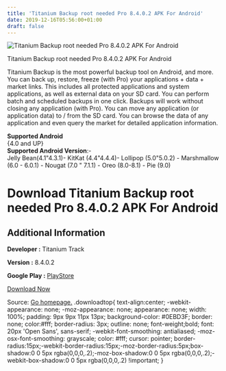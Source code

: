 ```yaml
---
title: 'Titanium Backup root needed Pro 8.4.0.2 APK For Android'
date: 2019-12-16T05:56:00+01:00
draft: false
---
```


![Titanium Backup root needed Pro 8.4.0.2 APK For Android](https://i2.wp.com/apkhome.net/wp-content/uploads/2019/11/Titanium-Backup-root-needed-Pro-8.4.0.2.png "Titanium Backup root needed Pro 8.4.0.2 APK For Android")

  

Titanium Backup root needed Pro 8.4.0.2 APK For Android

Titanium Backup is the most powerful backup tool on Android, and more. You can back up, restore, freeze (with Pro) your applications + data + market links. This includes all protected applications and system applications, as well as external data on your SD card. You can perform batch and scheduled backups in one click. Backups will work without closing any application (with Pro). You can move any application (or application data) to / from the SD card. You can browse the data of any application and even query the market for detailed application information.

**Supported Android**  
{4.0 and UP}  
**Supported Android Version**:-  
Jelly Bean(4.1"4.3.1)- KitKat (4.4"4.4.4)- Lollipop (5.0"5.0.2) - Marshmallow (6.0 - 6.0.1) - Nougat (7.0 " 7.1.1) - Oreo (8.0-8.1) - Pie (9.0)

Download Titanium Backup root needed Pro 8.4.0.2 APK For Android
================================================================

Additional Information
----------------------

**Developer :** Titanium Track

**Version :** 8.4.0.2

**Google Play :** [PlayStore](https://play.google.com/store/apps/details?id=com.keramidas.TitaniumBackup)

  

[Download Now](https://store4app.co/post/titanium-backup-root-needed-pro-8-4-0-2-apk-for-android_1574610735)

  
Source: [Go homepage.](https://store4app.co/post/titanium-backup-root-needed-pro-8-4-0-2-apk-for-android_1574610735) .downloadtop{ text-align:center; -webkit-appearance: none; -moz-appearance: none; appearance: none; width: 100%; padding: 9px 9px 11px 13px; background-color: #0EBD3F; border: none; color:#fff; border-radius: 3px; outline: none; font-weight;bold; font: 20px 'Open Sans', sans-serif; -webkit-font-smoothing: antialiased; -moz-osx-font-smoothing: grayscale; color: #fff; cursor: pointer; border-radius:15px;-webkit-border-radius:15px;-moz-border-radius:5px;box-shadow:0 0 5px rgba(0,0,0,.2);-moz-box-shadow:0 0 5px rgba(0,0,0,.2);-webkit-box-shadow:0 0 5px rgba(0,0,0,.2) !important; }
